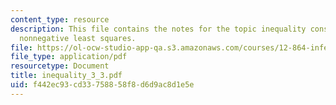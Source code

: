 ```yaml
---
content_type: resource
description: This file contains the notes for the topic inequality constraints and
  nonnegative least squares.
file: https://ol-ocw-studio-app-qa.s3.amazonaws.com/courses/12-864-inference-from-data-and-models-spring-2005/f442ec93cd33758858f8d6d9ac8d1e5e_inequality_3_3.pdf
file_type: application/pdf
resourcetype: Document
title: inequality_3_3.pdf
uid: f442ec93-cd33-7588-58f8-d6d9ac8d1e5e
---
```

